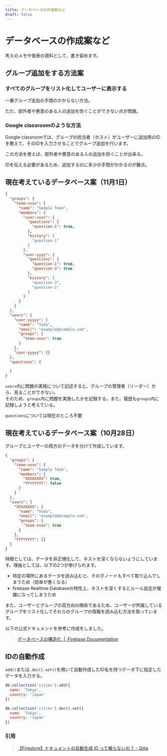 ```yaml
---
title: データベースの作成案など
draft: false
---
```


# データベースの作成案など

考えのメモや発表の資料として、書き留めます。

## グループ追加をする方法案

### すべてのグループをリスト化してユーザーに表示する

一番グループ追加の手間のかからない方法。

ただ、部外者や悪意のある人の追加を防ぐことができない点が問題。

### Google classroomのような方法

Google classroomでは、グループの担当者（ホスト）がユーザーに追加用のIDを教えて、そのIDを入力させることでグループ追加を行います。

この方法を使えば、部外者や悪意のある人の追加を防ぐことが出来る。

IDを伝える必要があるため、追加するのに多少の手間がかかるのが難点。

## 現在考えているデータベース案（11月1日）

```json
{
  "groups": {
    "team-xxxx": {
      "name": "Sample Team",
      "members": {
        "user-xxxx": {
          "questions": {
            "question-1": true,
          },
          "history": [
            "question-1"
          ]
        },
        "user-yyyy": {
          "questions": {
            "question-1": true,
            "question-3": true
          },
          "history": [
            "question-3",
            "question-1"
          ]
        }
      }
    }
  },
  "users": {
    "user-yyyyy": {
      "name": "Toda",
      "email": "example@example.com",
      "groups": {
        "team-xxxx": true
      }
    },
    "user-yyyyy": {}
  },
  "questions": {
    
  }
}
```

`users`内に問題の実施について記述すると、グループの管理者（リーダー）から、見ることができない。<br>
そのため、`groups`内に問題を実施したかを記録する。また、履歴も`groups`内に記録しようと考えている。

`questions`については現在のところ不要

## 現在考えているデータベース案（10月28日）

グループとユーザーの両方のデータを分けて作成しています。

```json
{
  "groups": {
    "team-xxxx": {
      "name": "Sample Team",
      "members": {
        "XXXXXXXX": true,
        "YYYYYYYY": false
      }
    }
  },
  "users": {
    "XXXXXXXX": {
      "name": "Toda",
      "email": "example@example.com",
      "groups": {
        "team-xxxx": true
      }
    },
    "YYYYYYYY": {}
  }
}
```

特徴としては、データを非正規化して、ネストを深くならないようにしています。理由としては、以下の2つが挙げられます。

- 特定の場所にあるデータを読み込むと、その子ノードもすべて取り込んでしまうため（効率が悪くなる）
- firebase Realtime Databaseの特性上、ネストを深くするとルール設定が複雑になってしまうため

また、ユーザーとグループの双方向の関係であるため、ユーザーが所属しているグループをリスト化してそれらのグループの情報を読み込む方法を取っています。

以下の公式ドキュメントを参考に作成をしました。

> [データベースの構造化  |  Firebase Documentation](https://firebase.google.com/docs/database/web/structure-data?hl=ja)

## IDの自動作成

`add()`または`.doc().set()`を用いて自動作成したID名を持つデータ下に指定したデータを入力する。

```js
db.collection('cities').add({
  name: 'Tokyo',
  country: 'Japan'
})
```

```js
db.collection('cities').doc().set({
  name: 'Tokyo',
  country: 'Japan'
})
```

### 引用
> [【Firestore】ドキュメントの自動生成 ID って被らないの？ - Qiita](https://qiita.com/yukin01/items/dcac3366adcf0fe827a3)
